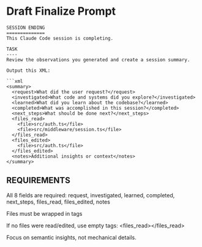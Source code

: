 # Draft Finalize Prompt

```
SESSION ENDING
==============
This Claude Code session is completing.

TASK
----
Review the observations you generated and create a session summary.

Output this XML:

```xml
<summary>
  <request>What did the user request?</request>
  <investigated>What code and systems did you explore?</investigated>
  <learned>What did you learn about the codebase?</learned>
  <completed>What was accomplished in this session?</completed>
  <next_steps>What should be done next?</next_steps>
  <files_read>
    <file>src/auth.ts</file>
    <file>src/middleware/session.ts</file>
  </files_read>
  <files_edited>
    <file>src/auth.ts</file>
  </files_edited>
  <notes>Additional insights or context</notes>
</summary>
```

REQUIREMENTS
------------
All 8 fields are required: request, investigated, learned, completed, next_steps, files_read, files_edited, notes

Files must be wrapped in <file> tags

If no files were read/edited, use empty tags: <files_read></files_read>

Focus on semantic insights, not mechanical details.
```
